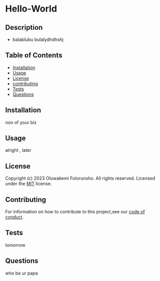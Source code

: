 # Hello-World

## Description 

* balablubu bulalydhdhshj


## Table of Contents 


* [Installation](#installation)
* [Usage](#usage)
* [License](#license)
* [contributing](#contributing)
* [Tests](#tests)
* [Questions](#questions)


## <a id="installation">Installation</a>

non of your biz


## <a id="usage">Usage</a>

alright , later


## <a id="license">License</a>

Copyright (c) 2023 Oluwakemi Folorunsho. All rights reserved.
Licensed under the [MIT](LICENSE.md) license.


## <a id="contributing">Contributing</a>

For information on how to contribute to this project,see our [code of conduct](CONTRIBUTING.md).


## <a id="tests">Tests</a>

tomorrow


## <a id="questions">Questions</a>

who be ur papa

